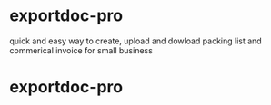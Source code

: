 # exportdoc-pro
quick and easy way to create, upload and dowload packing list and commerical invoice for small business
# exportdoc-pro
